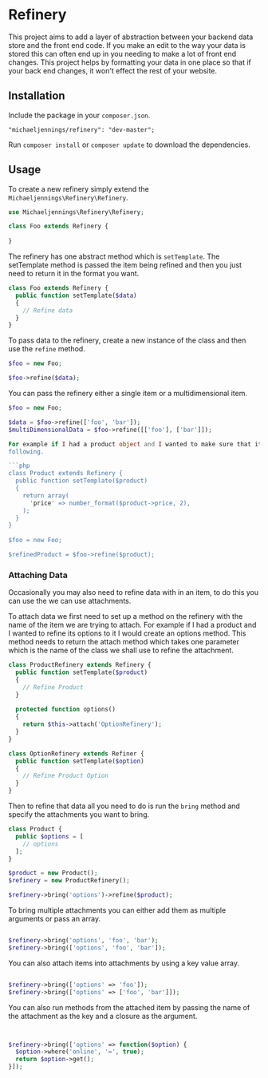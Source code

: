 # Refinery
This project aims to add a layer of abstraction between your backend data store and the front end code. If you make an edit to 
the way your data is stored this can often end up in you needing to make a lot of front end changes. This project helps by 
formatting your data in one place so that if your back end changes, it won't effect the rest of your website.

## Installation

Include the package in your `composer.json`.

    "michaeljennings/refinery": "dev-master";

Run `composer install` or `composer update` to download the dependencies.

## Usage

To create a new refinery simply extend the `Michaeljennings\Refinery\Refinery`.

```php
use Michaeljennings\Refinery\Refinery;

class Foo extends Refinery {
  
}
```

The refinery has one abstract method which is `setTemplate`. The setTemplate method is passed the item being refined
and then you just need to return it in the format you want.

```php
class Foo extends Refinery {
  public function setTemplate($data)
  {
    // Refine data
  }
}
```

To pass data to the refinery, create a new instance of the class and then use the `refine` method.

```php
$foo = new Foo;

$foo->refine($data);
```

You can pass the refinery either a single item or a multidimensional item.

```php
$foo = new Foo;

$data = $foo->refine(['foo', 'bar']);
$multiDimensionalData = $foo->refine([['foo'], ['bar']]);

For example if I had a product object and I wanted to make sure that it's price always has two decimal places I could do the 
following.

```php
class Product extends Refinery {
  public function setTemplate($product)
  {
    return array(
      'price' => number_format($product->price, 2),
    );
  }
}
    
$foo = new Foo;

$refinedProduct = $foo->refine($product);
```

### Attaching Data

Occasionally you may also need to refine data with in an item, to do this you can use the we can use attachments.

To attach data we first need to set up a method on the refinery with the name of the item we are trying to attach. For 
example if I had a product and I wanted to refine its options to it I would create an options method. This method needs 
to return the attach method which takes one parameter which is the name of the class we shall use to refine the 
attachment.

```php
class ProductRefinery extends Refinery {
  public function setTemplate($product)
  {
    // Refine Product
  }
  
  protected function options()
  {
    return $this->attach('OptionRefinery');
  }
}

class OptionRefinery extends Refiner {
  public function setTemplate($option)
  {
    // Refine Product Option
  }
}
```

Then to refine that data all you need to do is run the `bring` method and specify the attachments you want to bring.

```php
class Product {
  public $options = [
    // options
  ];
}

$product = new Product();
$refinery = new ProductRefinery();

$refinery->bring('options')->refine($product);
```

To bring multiple attachments you can either add them as multiple arguments or pass an array.

```php

$refinery->bring('options', 'foo', 'bar');
$refinery->bring(['options', 'foo', 'bar']);

```

You can also attach items into attachments by using a key value array.

```php

$refinery->bring(['options' => 'foo']);
$refinery->bring(['options' => ['foo', 'bar']]);

```

You can also run methods from the attached item by passing the name of the attachment as the key and a closure as the 
argument.

```php


$refinery->bring(['options' => function($option) {
  $option->where('online', '=', true);
  return $option->get();
}]);

```
